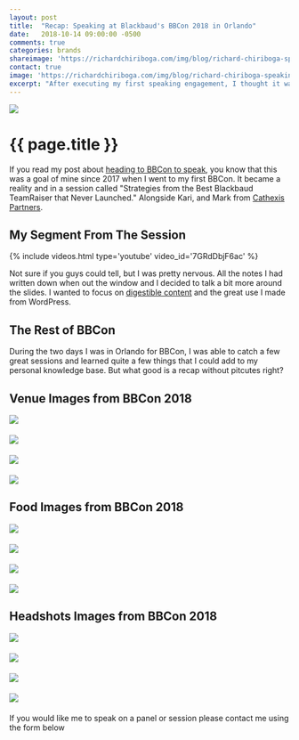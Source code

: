 ```yaml
---
layout: post
title:  "Recap: Speaking at Blackbaud's BBCon 2018 in Orlando"
date:   2018-10-14 09:00:00 -0500
comments: true
categories: brands
shareimage: 'https://richardchiriboga.com/img/blog/richard-chiriboga-speaking-bbcon2018.jpg'
contact: true
image: 'https://richardchiriboga.com/img/blog/richard-chiriboga-speaking-bbcon2018.jpg'
excerpt: "After executing my first speaking engagement, I thought it was great that people were telling me how much they learned from my part."
---
```

<img src="/img/blog/richard-chiriboga-speaking-bbcon2018.jpg" class="img-responsive center-block featured-blog-img" />

# {{ page.title }}

If you read my post about [heading to BBCon to speak](/blog/2018/06/speaking-at-bbcon-2018/ "heading to BBCon to speak"), you know that this was a goal of mine since 2017 when I went to my first BBCon. It became a reality and in a session called "Strategies from the Best Blackbaud TeamRaiser that Never Launched." Alongside Kari, and Mark from [Cathexis Partners](http://cathexispartners.com "Cathexis Partners"). 

## My Segment From The Session

{% include videos.html type='youtube' video_id='7GRdDbjF6ac' %}

Not sure if you guys could tell, but I was pretty nervous. All the notes I had written down when out the window and I decided to talk a bit more around the slides. I wanted to focus on [digestible content](/blog/2018/09/digestible-content/ "digestible content") and the great use I made from WordPress. 

## The Rest of BBCon

During the two days I was in Orlando for BBCon, I was able to catch a few great sessions and learned quite a few things that I could add to my personal knowledge base. But what good is a recap without pitcutes right?

## Venue Images from BBCon 2018

<div class="row">
	<div class="col-sm-12 col-md-3" style="margin-bottom: 20px;"><img src="/img/blog/bbcon2018/bbcon1.jpg" class="img-responsive center-block featured-blog-img" /></div>
	<div class="col-sm-12 col-md-3" style="margin-bottom: 20px;"><img src="/img/blog/bbcon2018/bbcon2.jpg" class="img-responsive center-block featured-blog-img" /></div>
	<div class="col-sm-12 col-md-3" style="margin-bottom: 20px;"><img src="/img/blog/bbcon2018/bbcon3.jpg" class="img-responsive center-block featured-blog-img" /></div>
	<div class="col-sm-12 col-md-3" style="margin-bottom: 20px;"><img src="/img/blog/bbcon2018/bbcon4.jpg" class="img-responsive center-block featured-blog-img" /></div>
</div>

## Food Images from BBCon 2018
<div class="row">
	<div class="col-sm-12 col-md-3" style="margin-bottom: 20px;"><img src="/img/blog/bbcon2018/food1.jpg" class="img-responsive center-block featured-blog-img" /></div>
	<div class="col-sm-12 col-md-3" style="margin-bottom: 20px;"><img src="/img/blog/bbcon2018/food2.jpg" class="img-responsive center-block featured-blog-img" /></div>
	<div class="col-sm-12 col-md-3" style="margin-bottom: 20px;"><img src="/img/blog/bbcon2018/food3.jpg" class="img-responsive center-block featured-blog-img" /></div>
	<div class="col-sm-12 col-md-3" style="margin-bottom: 20px;"><img src="/img/blog/bbcon2018/food4.jpg" class="img-responsive center-block featured-blog-img" /></div>
</div>

## Headshots Images from BBCon 2018
<div class="row">
	<div class="col-sm-12 col-md-3" style="margin-bottom: 20px;"><img src="/img/blog/bbcon2018/headshot1.jpg" class="img-responsive center-block featured-blog-img" /></div>
	<div class="col-sm-12 col-md-3" style="margin-bottom: 20px;"><img src="/img/blog/bbcon2018/headshot2.jpg" class="img-responsive center-block featured-blog-img" /></div>
	<div class="col-sm-12 col-md-3" style="margin-bottom: 20px;"><img src="/img/blog/bbcon2018/headshot3.jpg" class="img-responsive center-block featured-blog-img" /></div>
	<div class="col-sm-12 col-md-3" style="margin-bottom: 20px;"><img src="/img/blog/bbcon2018/headshot4.jpg" class="img-responsive center-block featured-blog-img" /></div>
</div>

If you would like me to speak on a panel or session please contact me using the form below
&nbsp;
&nbsp;